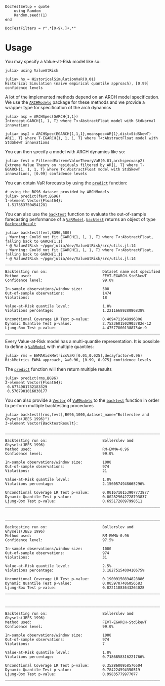 ```@meta
DocTestSetup = quote
    using Random
    Random.seed!(1)
end
```
```@meta
DocTestFilters = r".*[0-9\.]+.*"
```
# Usage

You may specify a Value-at-Risk model like so:
```jldoctest MANUAL
julia> using ValueAtRisk

julia> hs = HistoricalSimulationVaR(0.01)
Historical Simulation (naive empirical quantile approach), [0.99] confidence levels
```
A lot of the implemented methods depend on an ARCH model specification. We use the [`ARCHModels`](@ref) package for these methods and we provide a wrapper type for specification of the arch dynamics
```jldoctest MANUAL
julia> asp = ARCHSpec(GARCH{1,1})
Intercept-GARCH{1, 1, T} where T<:AbstractFloat model with StdNormal innovations

julia> asp2 = ARCHSpec(EGARCH{1,1,1},meanspec=AR{1},dist=StdSkewT)
AR{1, T} where T-EGARCH{1, 1, 1, T} where T<:AbstractFloat model with StdSkewT innovations
```

You can then specify a model with ARCH dynamics like so:
```jldoctest MANUAL
julia> fevt = FilteredExtremeValueTheoryVaR(0.01,archspec=asp2)
Extreme Value Theory on residuals filtered by AR{1, T} where T-EGARCH{1, 1, 1, T} where T<:AbstractFloat model with StdSkewT innovations, [0.99] confidence levels
```

You can obtain VaR forecasts by using the [`predict`](@ref) function:
```jldoctest MANUAL
# using the BG96 dataset provided by ARCHModels
julia> predict(fevt,BG96)
1-element Vector{Float64}:
 1.5173537504541281
```

You can also use the [`backtest`](@ref) function to evaluate the out-of-sample forecasting performance of a [`VaRModel`](@ref). [`backtest`](@ref) returns an object of type [`BacktestResult`](@ref)
```jldoctest MANUAL
julia> backtest(fevt,BG96,500)
┌ Warning: Could not fit EGARCH{1, 1, 1, T} where T<:AbstractFloat, falling back to GARCH{1,1}
└ @ ValueAtRisk ~/pgm/julia/dev/ValueAtRisk/src/utils.jl:14
┌ Warning: Could not fit EGARCH{1, 1, 1, T} where T<:AbstractFloat, falling back to GARCH{1,1}
└ @ ValueAtRisk ~/pgm/julia/dev/ValueAtRisk/src/utils.jl:14
______________________________________________________________________

Backtesting run on:                         Dataset name not specified
Method used:                                FEVT-EGARCH-StdSkewT
Confidence level:                           99.0%

In-sample observations/window size:         500
Out-of-sample observations:                 1474
Violations:                                 18

Value-at-Risk quantile level:               1.0%
Violations percentage:                      1.2211668928086838%

Uncondtional Coverage LR Test p-value:      0.4094711648996806
Dynamic Quantile Test p-value:              2.7523601502903782e-12
Ljung-Box Test p-value:                     4.475778001388754e-9
______________________________________________________________________
```

Every Value-at-Risk model has a multi-quantile representation. It is possible to define a [`VaRModel`](@ref) with multiple quantiles:
```jldoctest MANUAL
julia> rms = EWMARiskMetricsVaR([0.01,0.025],decayfactor=0.96)
RiskMetrics EWMA approach, λ=0.96, [0.99, 0.975] confidence levels
```
The [`predict`](@ref) function will then return multiple results
```jldoctest MANUAL
julia> predict(rms,BG96)
2-element Vector{Float64}:
 0.6774901732183329
 0.5707901016030177
```

You can also provide a [`Vector`](@ref) of [`VaRModels`](@ref) to the [`backtest`](@ref) function in order to perform multiple backtesting procedures
```jldoctest MANUAL
julia> backtest([rms,fevt],BG96,1000,dataset_name="Bollerslev and Ghysels(JBES 1996)")
3-element Vector{BacktestResult}:
 ______________________________________________________________________

Backtesting run on:                         Bollerslev and Ghysels(JBES 1996)
Method used:                                RM-EWMA-0.96
Confidence level:                           99.0%

In-sample observations/window size:         1000
Out-of-sample observations:                 974
Violations:                                 21

Value-at-Risk quantile level:               1.0%
Violations percentage:                      2.1560574948665296%

Uncondtional Coverage LR Test p-value:      0.0016710153907773877
Dynamic Quantile Test p-value:              0.002829642728793837
Ljung-Box Test p-value:                     0.6951726097998511
______________________________________________________________________

 ______________________________________________________________________

Backtesting run on:                         Bollerslev and Ghysels(JBES 1996)
Method used:                                RM-EWMA-0.96
Confidence level:                           97.5%

In-sample observations/window size:         1000
Out-of-sample observations:                 974
Violations:                                 31

Value-at-Risk quantile level:               2.5%
Violations percentage:                      3.1827515400410675%

Uncondtional Coverage LR Test p-value:      0.19009150894828886
Dynamic Quantile Test p-value:              0.0059707406056583
Ljung-Box Test p-value:                     0.02211883643264028
______________________________________________________________________

 ______________________________________________________________________

Backtesting run on:                         Bollerslev and Ghysels(JBES 1996)
Method used:                                FEVT-EGARCH-StdSkewT
Confidence level:                           99.0%

In-sample observations/window size:         1000
Out-of-sample observations:                 974
Violations:                                 7

Value-at-Risk quantile level:               1.0%
Violations percentage:                      0.7186858316221766%

Uncondtional Coverage LR Test p-value:      0.3528600958576604
Dynamic Quantile Test p-value:              0.784224594350519
Ljung-Box Test p-value:                     0.99835779977077
______________________________________________________________________
```
